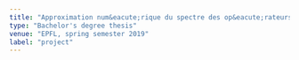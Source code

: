 ```yaml
---
title: "Approximation num&eacute;rique du spectre des op&eacute;rateurs elliptiques d'ordre deux"
type: "Bachelor's degree thesis"
venue: "EPFL, spring semester 2019"
label: "project"
---
```


